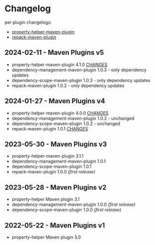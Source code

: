 # Changelog

per plugin changelogs:

* [property-helper-maven-plugin](property-helper/CHANGES.md)
* [repack-maven-plugin](repack/CHANGES.md)


## 2024-02-11 - Maven Plugins v5

* property-helper-maven-plugin 4.1.0 [CHANGES](property-helper/CHANGES.md)
* dependency-management-maven-plugin 1.0.3 - only dependency updates
* dependency-scope-maven-plugin 1.0.3 - only dependency updates
* repack-maven-plugin 1.0.2 - only dependency updates

## 2024-01-27 - Maven Plugins v4

* property-helper-maven-plugin 4.0.0 [CHANGES](property-helper/CHANGES.md)
* dependency-management-maven-plugin 1.0.2 - unchanged
* dependency-scope-maven-plugin 1.0.2 - unchanged
* repack-maven-plugin 1.0.1 [CHANGES](repack/CHANGES.md)

## 2023-05-30 - Maven Plugins v3

* property-helper-maven-plugin 3.1.1
* dependency-management-maven-plugin 1.0.1
* dependency-scope-maven-plugin 1.0.1
* repack-maven-plugin 1.0.0 _(first release)_


## 2023-05-28 - Maven Plugins v2

* property-helper Maven plugin 3.1
* dependency-management-maven-plugin 1.0.0 _(first release)_
* dependency-scope-maven-plugin 1.0.0 _(first release)_


## 2022-05-22 - Maven Plugins v1

* property-helper Maven plugin 3.0
